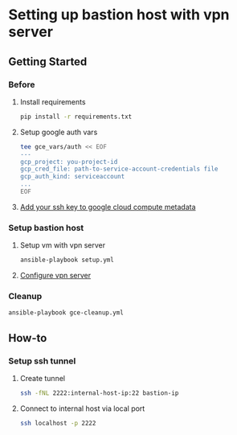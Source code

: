 # Setting up bastion host with vpn server

## Getting Started
### Before
1. Install requirements
    ```bash
    pip install -r requirements.txt
    ```

1. Setup google auth vars
    ```bash
    tee gce_vars/auth << EOF
    ---
    gcp_project: you-project-id
    gcp_cred_file: path-to-service-account-credentials file
    gcp_auth_kind: serviceaccount
    ...
    EOF
    ```
1. [Add your ssh key to google cloud compute metadata](https://cloud.google.com/compute/docs/instances/adding-removing-ssh-keys)

### Setup bastion host
1. Setup vm with vpn server
    ```bash
    ansible-playbook setup.yml
    ```

1. [Configure vpn server](https://docs.pritunl.com/docs/connecting)

### Cleanup
```bash
ansible-playbook gce-cleanup.yml
```

## How-to
### Setup ssh tunnel
1. Create tunnel
    ```bash
    ssh -fNL 2222:internal-host-ip:22 bastion-ip
    ```

1. Connect to internal host via local port
    ```bash
    ssh localhost -p 2222
    ```
